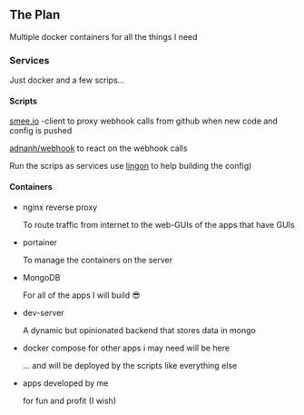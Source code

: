 ## The Plan

Multiple docker containers for all the things I need

### Services

Just docker and a few scrips...

#### Scripts
[smee.io](https://smee.io) -client to proxy webhook calls from github when new code and config is pushed

[adnanh/webhook](https://github.com/adnanh/webhook) to react on the webhook calls

Run the scrips as services use [lingon](https://www.peterborgapps.com/lingon/) to help building the config)

#### Containers

* nginx reverse proxy
    
    To route traffic from internet to the web-GUIs of the apps that have GUIs
    
* portainer
    
    To manage the containers on the server

* MongoDB
    
    For all of the apps I will build 😎
    
* dev-server
    
    A dynamic but opinionated backend that stores data in mongo 
    
* docker compose for other apps i may need will be here

    ... and will be deployed by the scripts like everything else 
    
* apps developed by me

    for fun and profit (I wish)
